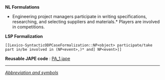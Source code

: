 __NL Formulations__ 



* Engineering project managers participate in writing specifications, researching, and selecting suppliers and materials.* Players are involved in competitions.


  

__LSP Formalization__ 




```
[[Lexico-SyntacticODPCaseFormalization::NP<object> participate/take part in/be involved in (NP<event>,)* and] NP<event>]]

```


__Reusable JAPE code__ 
 :
 [PA\_1.jape](../public/images/d/dc/PA_1.jape "PA 1.jape") 





---



_[Abbreviation and symbols](../../Community/LSPSymbols "Community:LSPSymbols")_